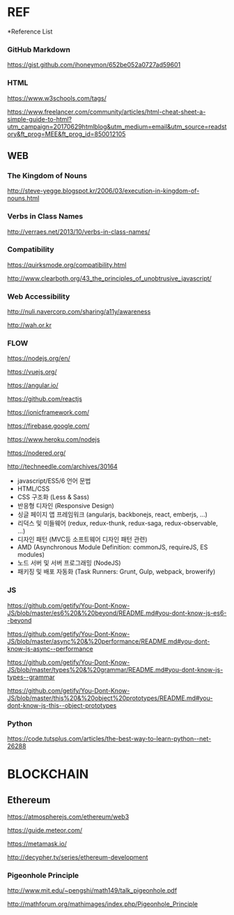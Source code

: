 # REF
*Reference List

### GitHub Markdown
  https://gist.github.com/ihoneymon/652be052a0727ad59601

### HTML 
  https://www.w3schools.com/tags/

  https://www.freelancer.com/community/articles/html-cheat-sheet-a-simple-guide-to-html?utm_campaign=20170629htmlblog&utm_medium=email&utm_source=readstory&ft_prog=MEE&ft_prog_id=850012105

## WEB
### The Kingdom of Nouns
  http://steve-yegge.blogspot.kr/2006/03/execution-in-kingdom-of-nouns.html
### Verbs in Class Names
  http://verraes.net/2013/10/verbs-in-class-names/
### Compatibility
  https://quirksmode.org/compatibility.html

  http://www.clearboth.org/43_the_principles_of_unobtrusive_javascript/
### Web Accessibility
  http://nuli.navercorp.com/sharing/a11y/awareness
  
  http://wah.or.kr


### FLOW

https://nodejs.org/en/

https://vuejs.org/

https://angular.io/

https://github.com/reactjs

https://ionicframework.com/

https://firebase.google.com/

https://www.heroku.com/nodejs

https://nodered.org/


http://techneedle.com/archives/30164
* javascript/ES5/6 언어 문법
* HTML/CSS
* CSS 구조화 (Less & Sass)
* 반응형 디자인 (Responsive Design)
* 싱글 페이지 앱 프레임워크 (angularjs, backbonejs, react, emberjs, …)
* 리덕스 및 미들웨어 (redux, redux-thunk, redux-saga, redux-observable, …)
* 디자인 패턴 (MVC등 소프트웨어 디자인 패턴 관련)
* AMD (Asynchronous Module Definition: commonJS, requireJS, ES modules)
* 노드 서버 및 서버 프로그래밍 (NodeJS)
* 패키징 및 배포 자동화 (Task Runners: Grunt, Gulp, webpack, browerify)


### JS
https://github.com/getify/You-Dont-Know-JS/blob/master/es6%20&%20beyond/README.md#you-dont-know-js-es6--beyond

https://github.com/getify/You-Dont-Know-JS/blob/master/async%20&%20performance/README.md#you-dont-know-js-async--performance

https://github.com/getify/You-Dont-Know-JS/blob/master/types%20&%20grammar/README.md#you-dont-know-js-types--grammar

https://github.com/getify/You-Dont-Know-JS/blob/master/this%20&%20object%20prototypes/README.md#you-dont-know-js-this--object-prototypes


### Python
  https://code.tutsplus.com/articles/the-best-way-to-learn-python--net-26288



# BLOCKCHAIN

## Ethereum
  https://atmospherejs.com/ethereum/web3
  
  https://guide.meteor.com/
  
  https://metamask.io/
  
  http://decypher.tv/series/ethereum-development


### Pigeonhole Principle
  http://www.mit.edu/~pengshi/math149/talk_pigeonhole.pdf

  http://mathforum.org/mathimages/index.php/Pigeonhole_Principle
